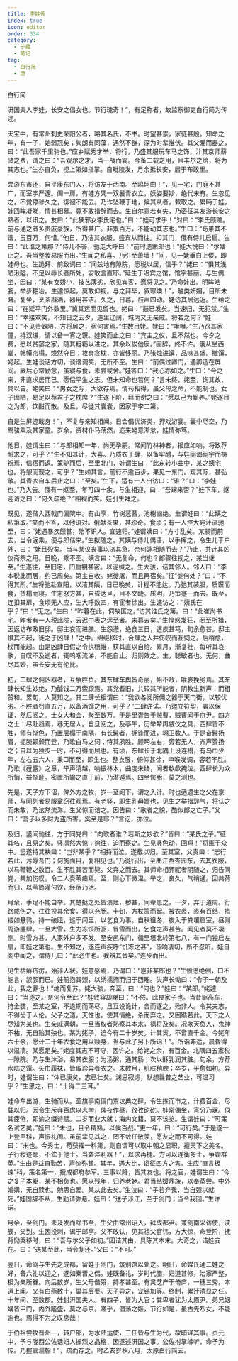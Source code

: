 ```yaml
---
title: 李娃传
index: true
icon: editor
order: 334
category:
  - 子藏
  - 笔记
tag:
  - 白行简
  - 唐
---
```


白行简  

汧国夫人李娃，长安之倡女也。节行瑰奇！”，有足称者，故监察御吏白行简为传述。  

天宝中，有常州刺史荣阳公者，略其名氏，不书。时望甚崇，家徒甚殷。知命之年，有一子，始弱冠矣；隽朗有同藻，遇然不群，深为时辈推伏。其父爱而器之，曰：“此吾家千里驹也。”应乡赋秀才举，将行，乃盛其服玩车马之饰，汁其京师薪储之费，谓之曰：“吾观尔之才，当一战而霸。今备二载之用，且丰尔之给，将为其志也。”生亦自负，视上第如指掌。自毗陵发，月余抵长安，居于布政里。  

尝游东市还，自平康东门入，将访友于西南。至鸣坷曲！”，见一宅，门庭不甚广，而室宇严邃。阖一扉，有娃方凭一双鬟青衣立，妖姿要妙，绝代未有。生忽见之，不觉停骖久之，徘徊不能去。乃诈坠鞭于地，候其从者，敕取之。累眄于娃，娃回眸凝睇，情甚相慕。竟不敢措辞而去。生自尔意若有失，乃密征其友游长安之熟者，以讯之。友曰：“此狭邪女李氏宅也。”曰：“娃可求乎！”对曰：“李氏颇赡。前与通之者多贵戚豪族，所得甚广。非累百万，不能动其志也。”生曰：“苟患其不谐，虽百万，何惜。”他日，乃洁其衣服，盛宾从而往。扣其门，俄有侍儿启扃。生曰：“此谁之第那？”侍儿不答，驰走大呼曰：“前时遗策郎也！”娃大悦曰：“尔姑止之。吾当整妆易服而出。”生闻之私喜。乃引至萧墙！”间，见一姥垂白上偻，即娃母也。生跪拜、前致词曰：“闻兹地有隙院，愿税以居，信乎？”姥曰：“惧其浅陋湫隘，不足以辱长者所处，安敢言直耶。”延生于迟宾之馆，馆宇甚丽。与生偶坐，因曰：“某有女娇小，技艺薄劣，欣见宾客，愿将见之。”乃命娃出。明眸皓腕，举步艳冶。生遽惊起，莫敢仰视。与之拜毕，叙寒燠！”，触类妍媚，目所未睹。复坐，烹茶斟酒，器用甚洁。久之，日暮，鼓声四动。姥访其居远近。生给之曰：“在延平门外数里。”冀其远而见留也。姥曰：“鼓已发矣。当速归，无犯禁。”生曰：“幸接欢笑，不知日之云夕，道里辽阔，城内又无亲戚。将若之何？”娃曰：“不见责僻陋，方将居之，宿何害焉。”生数目姥。姥曰：“唯唯。”生乃召其家僮，持双缣，请以备一宵之馔。娃笑而止之曰：“宾主之仪，且不然也。今夕之费，愿以贫窭之家，随其粗粝以进之。其余以俟他辰。”固辞，终不许。俄从坐西堂，帏幙帘榻，焕然夺目；妆奁衾枕，亦皆侈丽。乃张烛进馔，品味甚盛。撤馔，姥起。生娃谈话方切，谈谐调笑，无所不至。生曰：“前偶过卿门，遇卿适在屏间。厥后心常勤念，虽寝与食，未尝或舍。”娃答曰：“我心亦如之。”生曰：“今之来，非直求居而已。愿偿平生之志。但未知命也若何？”言未终，姥至，询其故，具以告。姥笑曰：“男女之际，大欲存焉。情苟相得，虽父母之命，不能制也。女子固陋，曷足以荐君子之枕席？”生遂下阶，拜而谢之曰：“愿以己为厮养。”姥遂目之为郎，饮酣而散。及旦，尽徙其囊囊，因家于李二第。  

自是生屏迹戢身！”，不复与亲知相闻。日会倡优济类，押戏游宴。囊中尽空，乃鬻骏乘及其家童。岁余，资材仆马荡然，迩来姥意渐怠，娃情弥笃。  

他日，娃谓生曰：“与郎相知一年，尚无孕嗣。常闻竹林神者，报应如响，将致荐酹求之，可乎？”生不知其计，大喜。乃质衣于肆，以备牢醴，与娃同谒祠宇而祷祝焉，信宿而返。策驴而后，至里北门，娃谓生曰：“此东转小曲中，某之姨宅也。将憩而觐之，可乎？”生如其言，前行不逾百步，果见一东门。窥其际，甚弘敞。其青衣自车后止之曰：“至矣。”生下，适有一人出访曰：“谁？”曰：“李娃也。”乃入告。俄有一妪至，年可四十余，与生相迎，曰：“吾甥来否？”娃下车，妪迎访之曰：“何久疏绝？”相视而笑。娃引生拜之。  

既见，遂偕入西戟门偏院中。有山享，竹树葱茜，池榭幽绝。生谓娃曰：“此姨之私第取。”笑而不答，以他语对。俄献茶果，甚珍奇。食顷；有一人控大宛汁流驰至，曰：“姥遇暴疾颇甚，殆不识人。宜速归。”娃谓姨曰：“方寸乱矣。某骑而前去，当令返乘，便与郎偕来。”生拟随之。其姨与侍儿偶语，以手挥之，令生儿于户外，曰：“姥且殁矣。当与某议丧事以济其急。奈何遽相随而去？”乃止，共计其凶仪斋祭之用。日晚，乘不至。姨言曰：“无复命，何也？郎骤往视之，某当继至。”生遂往，至旧宅，门扃钥甚密。以泥缄之。生大骇，诘其邻人。邻人曰：“李本税此而居，约已周矣。第主自收。姥徙屠，而且再宿矣。”征“徙何处？”曰：“不得其所。”生将驰赴宣阳，以洁其姨，日已晚矣，计程不能达。乃弛其装服，质馔而食，赁榻而寝。生恚怒方甚，自昏达旦，目不文睫。质明，乃策蹇—而去。既至，连扣其扉，食顷无人应，生大呼数四，有宦者徐出。生遽访之：“姨氏在乎？”曰：“无之。”生曰：“昨暮在此，伺故匿之。”访其谁氏之第。曰：“此崔尚书宅。昨者有一人税此院，云迟中表之远至者。未暮去矣。”生惶惑发狂，罔至所措，因返访布政旧邸。邸主哀而进膳。生怨懑，绝食三日，遘疾甚笃，旬余愈甚。邸主惧其不起，徙之于凶肆！”之中。绵缀移时，合肆之人并伤叹而互饲之。后稍愈，杖而能起。由是凶肆日假之令执穗帷，获其直以自给。累月，渐复壮，每听其哀歌，自叹不及逝者，辄呜咽流涕，不能自止。归则效之。生，聪敏者也。无何，曲尽其妙，虽长安无有伦比。  

初，二肆之佣凶器者，互争胜负。其东肆车舆皆奇丽，殆不敌，唯哀挽劣焉。其东肆长知生妙绝，乃醵饯二万索顾焉。其党耆旧，共较其所能者，阴教生新声：而相赞和。累旬，人莫知之。其二肆长相谓曰：“我欲各阅所佣之器于天门街，以较优劣。不胜者罚直五万，以备酒馔之用，可乎？”二肆许诺。乃邀立符契，署以保证，然后阅之。士女大和会，聚至数万。于是里胥告于贼曹，贼曹闻于京尹。四方之士：尽赴趋焉，巷无居人。自旦阅之，及亭午，历举辇舆威仪之具，西肆皆不胜，师有惭色，乃置层榻于南隅，有长髯者，拥锋而进，翊卫数人。于是奋髯扬眉，扼腕顿颡而登，乃歌白马之词；恃其夙胜，顾眄左右，旁若无人，齐声赞扬之；自以为独步一时，不可得而屈也。有顷，东肆长于北隅上设连榻，有乌巾少年，左右五六人，秉□而至，即生也。整衣服，俯仰甚徐，申喉发调，容若不胜。乃歌《薤露》之章，举声清越，响振林木，曲度未终，闻者欷歔掩泣。西肆长为众所悄，益惭耻。密置所输之直于前，乃潜遁焉。四坐愕胎，莫之测也。  

先是，天子方下诏，俾外方之牧，岁一至阙下，谓之入计。时也适遇生之父在京师，与同列者易服章窃往观焉。有老竖，即生乳母婿也，见生之举措辞气，将认之而未敢，乃泫然流涕。生父惊而诘之。因告曰：“歌者之貌，酷似郎之亡子。”父曰：“吾子以多财为盗所害。奚至是耶？”言讫，亦泣。  

及归，竖间驰往，方于同党曰：“向歌者谁？若斯之妙欤？”皆曰：“某氏之子。”征其名，且易之矣。竖凛然大惊；徐往，迫而察之。生见竖色动，回翔！”将匿于众中。竖遂持其袂曰：“岂非某乎？”相持而泣。遂载以归。至其室，父责曰：“志行若此，污辱吾门；何施面目，复相见也。”乃徙行出，至曲江西杏园东，去其衣服，以马鞭鞭之数百。生不胜其苦而毙。父弃之而去。其师命相狎昵者阴随之，归告同党，共加伤叹。令二人赍苇瘗焉。至，则心下微温。举之，良久，气稍通。因共荷而归，以苇筒灌勺饮，经宿乃活。  

月余，手足不能自举。其楚挞之处皆溃烂，秽甚，同辈患之，一夕，弃于道周。行路咸伤之，往往投其余食，得以充肠。十旬，方杖策而起。被衣裘，裘有百结，褴褛如悬鹑。持一破瓯，巡于间里，以乞食为事。自秋徂冬，夜入于粪壤窟室，昼则周游廛肆。一旦大雪，生力冻馁所驱，冒雪而出，乞食之声甚苦。闻见者莫不凄恻。时雪方甚，人家外户多不发。至安邑东门，循里垣北转第七八，有一门独启左扇，即娃之第也。生不知之，遂连声疾呼“饥冻之甚”，音响凄切，所不忍听。娃自阁中闻之，谓侍儿曰：“此必生也。我辨其音矣。”连步而出。  

见生枯瘠疥疠，殆非人状。娃意感焉，乃谓曰：“岂非某郎也？”生愤懑绝倒，口不能言，颔颐而已。娃前抱其颈，以绣襦拥而归于西厢。失声长恸曰：“令子一朝及此，我之罪也！”绝而复苏。姥大骇，奔至，曰：“何也？”娃曰：“某郎。”姥遽曰：“当逐之。奈何令至此？”娃敛容却睇曰：“不然。此良家子也。当昔驱高车，持金装，至某之室，不逾期而荡尽。且互设诡计，舍而逐之，殆非人。令其夫志，不得齿于人伦。父子之道，天性也。使其情绝，杀而弃之。又困踬若此。天下之人尽知为某也。生亲戚满朝，一旦当权者熟察其本末，祸将及矣。况欺天负人，鬼神不祐，无自贻其殃也。某为姥子，迫今有二十岁矣。计其货，不啻直千金。今姥年六十余，愿计二十年衣食之用以赎身，当与此子另卜所诣！”。所诣非遥，晨昏得以温凊。某愿足矣。”姥度其志不可夺，因许之。给姥之余，有百金。北隅四五家税一隙院。乃与生沐浴，易其衣服；为汤粥，通其肠；次以酥乳润其脏。旬余，方荐水陆之馔。头巾履袜，皆取珍异者衣之。未数月，肌肤稍腴；卒岁，平愈如初。异时，娃谓生曰：“体已康矣，志已壮矣。渊思寂虑，默想曩昔之艺业，可温习乎？”生思之，曰：“十得二三耳。”  

娃命车出游，生骑而从。至旗亭南偏门鬻坟典之肆，令生拣而市之，计费百金，尽载以归。因令生斥弃百虑以志学，俾夜作昼，孜孜矻矻。娃常偶坐，宵分乃寐。伺其疲倦，即谕之缀诗赋。二岁而业大就；海内文籍，莫不该览。生谓娃曰：“可策名试艺矣。”娃曰：“未也，且令精熟，以俟百战。”更一年，曰：“可行矣。”于是遂一上登甲科，声振礼闱。虽前辈见其之，罔不敛任敬羡，愿友之而不可得。娃曰：“未也。今秀士，苟获擢一科第，则自谓可以取中朝之显职，擅天下之美名。子行秽迹鄙，不侔于他士。当砻淬利器！”，以求再捷。方可以连衡多士，争霸群英。”生由是益自勤苦，声价弥甚。其年，遇大比，诏征四方之隽。生应“直言极谏”科，策名第一，授成都府参军。三事以降，皆其友也。将之官，娃谓生曰：“今之复子本躯，某不相负也。愿以残年，归养老姥。君当结媛鼎族，以奉蒸尝。中外婚媾，无自黩也。勉思自爱。某从此去矣。”生泣曰：“子若弃我，当自颈以就死。”娃固辞不从，生勤请弥悬。娃曰：“送子涉江，至于剑门；当令我回。”生许诺。  

月余，至剑门。未及发而除书至，生父由常州诏入，拜成都尹。兼剑南采访使，浃辰，父到。生因投刺，谒于邮亭。父不敢认，见其祖父官讳，方大惊，命登阶，抚背恸哭移时，曰：“吾与尔父子如初。”因诘其由，具陈其本末。大奇之，诘娃安在。曰：“送某至此，当令复还。”父曰：“不可。”  

翌日，命驾与生先之成都，留娃于剑门，筑别馆以处之。明日，命媒氏通二姓之好，备六礼以迎之，遂如秦晋之偶。娃既备礼，岁时代腊，妇道甚修，治家严整，极为亲所眷。向后数岁，生父母偕殁，持孝甚至。有灵芝产于倚庐，一穗三秀。本道上闻。又有白燕数十，巢其层甍。天子异之，宠锡加等。终制，累迁清显之任。十年间，至数郡。娃封汧国夫人。有四子，皆为大官；其卑者犹为太原尹。弟兄姻媾皆甲门，内外隆盛，莫之与京。嗟乎，倡荡之姬，节行如是，虽古先烈女，不能逾也。焉得不为之叹息哉！  

于伯祖尝牧晋州—，转户部，为水陆运使，三任皆与生为代，故暗详其事。贞元中，予与陇西公佐话妇人操烈之品格，因遂述汧国之事。公佐拊掌竦听，命予为传。乃握管濡翰！”，疏而存之。时乙亥岁秋八月，太原白行简云。  
